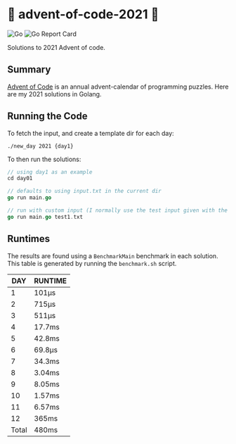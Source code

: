 # 🎄 advent-of-code-2021 🎄

![Go](https://github.com/jcockbain/advent-of-code-2021/workflows/Go/badge.svg)
![Go Report Card](https://goreportcard.com/badge/github.com/jcockbain/advent-of-code-2021)

Solutions to 2021 Advent of code. 

## Summary 

[Advent of Code](https://adventofcode.com/) is an annual advent-calendar of programming puzzles. Here are my 2021 solutions in Golang. 

## Running the Code

To fetch the input, and create a template dir for each day: 

```shell
./new_day 2021 {day1}
```

To then run the solutions: 

```go
// using day1 as an example
cd day01 

// defaults to using input.txt in the current dir
go run main.go

// run with custom input (I normally use the test input given with the problem)
go run main.go test1.txt

```

## Runtimes

The results are found using a `BenchmarkMain` benchmark in each solution. This table is generated by running the `benchmark.sh` script.

|  DAY  | RUNTIME |
|-------|---------|
|     1 | 101µs   |
|     2 | 715µs   |
|     3 | 511µs   |
|     4 | 17.7ms  |
|     5 | 42.8ms  |
|     6 | 69.8µs  |
|     7 | 34.3ms  |
|     8 | 3.04ms  |
|     9 | 8.05ms  |
|    10 | 1.57ms  |
|    11 | 6.57ms  |
|    12 | 365ms   |
| Total | 480ms   |
